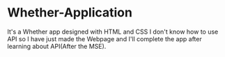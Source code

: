 # Whether-Application
It's a Whether app designed with HTML and CSS
I don't know how to use API so I have just made the Webpage and I'll complete the app after learning about API(After the MSE).   
